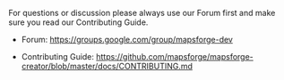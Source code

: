 For questions or discussion please always use our Forum first and make sure you read our Contributing Guide.

- Forum: https://groups.google.com/group/mapsforge-dev

- Contributing Guide: https://github.com/mapsforge/mapsforge-creator/blob/master/docs/CONTRIBUTING.md
